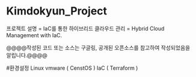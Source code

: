 # Kimdokyun_Project
프로젝트 설명 = IaC를 통한 하이브리드 클라우드 관리 = Hybrid Cloud Management with IaC.

@@@@작성된 코드 또는 소스는 구글링, 공개된 오픈소스를 참고하여 작성되었음을 알립니다.@@@@

#환경설정
Linux vmware ( CenstOS )
IaC ( Terraform )

